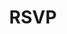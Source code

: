 ---
title: "RSVP"
description: "We can't wait to celebrate the biggest day of our lives with you!"
draft: false
bg_image: "images/compressed/seeon.JPG"
---